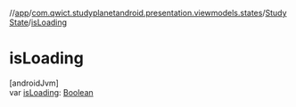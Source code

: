 //[app](../../../index.md)/[com.qwict.studyplanetandroid.presentation.viewmodels.states](../index.md)/[StudyState](index.md)/[isLoading](is-loading.md)

# isLoading

[androidJvm]\
var [isLoading](is-loading.md): [Boolean](https://kotlinlang.org/api/latest/jvm/stdlib/kotlin/-boolean/index.html)
